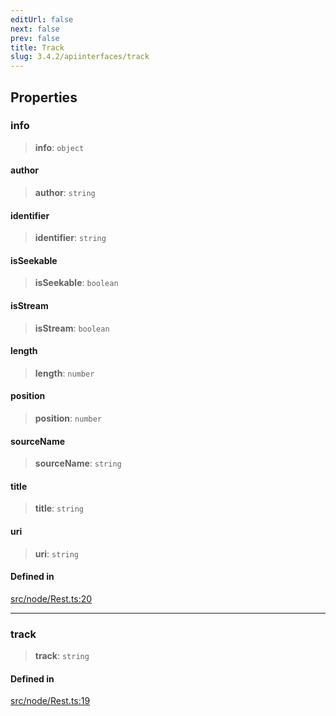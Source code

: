 ```yaml
---
editUrl: false
next: false
prev: false
title: Track
slug: 3.4.2/apiinterfaces/track
---
```


## Properties

### info

> **info**: `object`

#### author

> **author**: `string`

#### identifier

> **identifier**: `string`

#### isSeekable

> **isSeekable**: `boolean`

#### isStream

> **isStream**: `boolean`

#### length

> **length**: `number`

#### position

> **position**: `number`

#### sourceName

> **sourceName**: `string`

#### title

> **title**: `string`

#### uri

> **uri**: `string`

#### Defined in

[src/node/Rest.ts:20](https://github.com/shipgirlproject/shoukaku/blob/e7d94081cabbda7327dc04e467a45fcda49c24f2/src/node/Rest.ts#L20)

***

### track

> **track**: `string`

#### Defined in

[src/node/Rest.ts:19](https://github.com/shipgirlproject/shoukaku/blob/e7d94081cabbda7327dc04e467a45fcda49c24f2/src/node/Rest.ts#L19)
